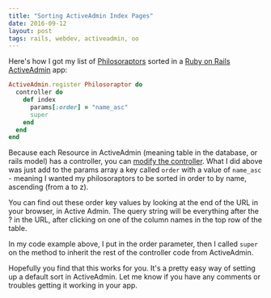 ```yaml
---
title: "Sorting ActiveAdmin Index Pages"
date: 2016-09-12
layout: post
tags: rails, webdev, activeadmin, oo
---
```

Here's how I got my list of
[Philosoraptors](http://knowyourmeme.com/memes/philosoraptor) sorted in a
[Ruby on Rails](http://rubyonrails.com) [ActiveAdmin](http://activeadmin.info)
app:

```ruby
ActiveAdmin.register Philosoraptor do
  controller do
    def index
      params[:order] = "name_asc"
      super
    end
  end 
end
```

Because each Resource in ActiveAdmin (meaning table in the database,
or rails model) has a controller, you can 
[modify the controller](http://activeadmin.info/docs/8-custom-actions.html#modify_the_controller).
What I did above was just add to the params array a key called ```order``` with a value of ```name_asc``` - meaning I wanted my philosoraptors to be sorted in order to by name, ascending (from a to z). 

You can find out these order key values by looking at the end of 
the URL in your browser, in Active Admin. The query string will be everything after the ? in the URL, after clicking on one of the column names in the top row of the table.

In my code example above, I put in the order parameter, then I called
```super``` on the method to inherit the rest of the controller code from
ActiveAdmin.

Hopefully you find that this works for you. It's a pretty easy way of setting
up a default sort in ActiveAdmin. Let me know if you have any comments or troubles getting it working in your app.
